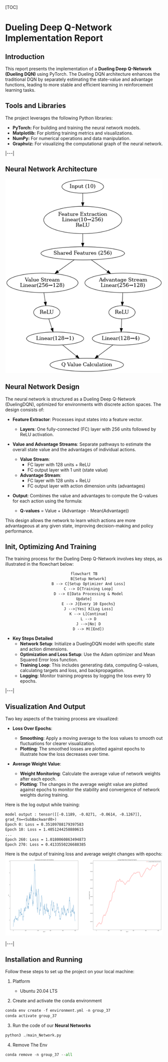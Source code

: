 [TOC]

# Dueling Deep Q-Network Implementation Report

## Introduction

This report presents the implementation of a **Dueling Deep Q-Network (Dueling DQN)** using PyTorch. The Dueling DQN architecture enhances the traditional DQN by separately estimating the state-value and advantage functions, leading to more stable and efficient learning in reinforcement learning tasks.

## Tools and Libraries

The project leverages the following Python libraries:

- **PyTorch:** For building and training the neural network models.
- **Matplotlib:** For plotting training metrics and visualizations.
- **NumPy:** For numerical operations and data manipulation.
- **Graphviz:** For visualizing the computational graph of the neural network.

|---|

## Neural Network Architecture

![#w50%#c#](./images/network_view.png)

## Neural Network Design

The neural network is structured as a Dueling Deep Q-Network (DuelingDQN), optimized for environments with discrete action spaces. The design consists of:

- **Feature Extractor**: Processes input states into a feature vector.

  - **Layers**: One fully-connected (FC) layer with 256 units followed by ReLU activation.

- **Value and Advantage Streams**: Separate pathways to estimate the overall state value and the advantages of individual actions.

  - **Value Stream**:
    - FC layer with 128 units + ReLU
    - FC output layer with 1 unit (state value)
  - **Advantage Stream**:
    - FC layer with 128 units + ReLU
    - FC output layer with action dimension units (advantages)

- **Output**: Combines the value and advantages to compute the Q-values for each action using the formula:
  - **Q-values** = Value + (Advantage - Mean(Advantage))

This design allows the network to learn which actions are more advantageous at any given state, improving decision-making and policy performance.

## Init, Optimizing And Training

The training process for the Dueling Deep Q-Network involves key steps, as illustrated in the flowchart below:

<center>
<div style="width:55%">

```mermaid
flowchart TB
    B[Setup Network]
    B --> C[Setup Optimizer And Loss]
    C --> D[Training Loop]
    D --> E[Data Processing & Model Update]
    E --> J{Every 10 Epochs}
    J -->|Yes| K[Log Loss]
    K --> L[Continue]
    L --> D
    J -->|No| D
    D --> M([End])

```

</div>
</center>

- **Key Steps Detailed**
  - **Network Setup**: Initialize a DuelingDQN model with specific state and action dimensions.
  - **Optimization and Loss Setup**: Use the Adam optimizer and Mean Squared Error loss function.
  - **Training Loop**: This includes generating data, computing Q-values, calculating targets and loss, and backpropagation.
  - **Logging**: Monitor training progress by logging the loss every 10 epochs.

|---|

## Visualization And Output

Two key aspects of the training process are visualized:

- **Loss Over Epochs**:

  - **Smoothing**: Apply a moving average to the loss values to smooth out fluctuations for clearer visualization.
  - **Plotting**: The smoothed losses are plotted against epochs to illustrate how the loss decreases over time.

- **Average Weight Value**:
  - **Weight Monitoring**: Calculate the average value of network weights after each epoch.
  - **Plotting**: The changes in the average weight value are plotted against epochs to monitor the stability and convergence of network weights during training.

Here is the log output while training:

```
model output : tensor([[-0.1189, -0.0271, -0.0614, -0.1267]],
grad_fn=<SubBackward0>)
Epoch 0: Loss = 0.35109788179397583
Epoch 10: Loss = 1.4051244258880615
...
Epoch 260: Loss = 1.0180060863494873
Epoch 270: Loss = 0.4133550226688385
```

Here is the output of training loss and average weight changes with epochs:
![#w100%#c](./images/1729939581038.png)

|---|

## Installation and Running

Follow these steps to set up the project on your local machine:

1. Platform

   - Ubuntu 20.04 LTS

2. Create and activate the conda environment

```py
conda env create -f environment.yml -n group_37
conda activate group_37
```

3. Run the code of our **Neural Networks**

```py
python3 ./main_Network.py
```

4. Remove The Env

```py
conda remove -n group_37 --all
```
